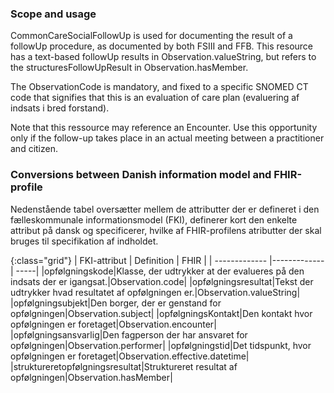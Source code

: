 ### Scope and usage
CommonCareSocialFollowUp is used for documenting the result of a followUp procedure, as documented by both FSIII and FFB. This resource has a text-based followUp results in Observation.valueString, but refers to the structuresFollowUpResult in Observation.hasMember.

The ObservationCode is mandatory, and fixed to a specific SNOMED CT code that signifies that this is an evaluation of care plan (evaluering af indsats i bred forstand).

Note that this ressource may reference an Encounter. Use this opportunity only if the follow-up takes place in an actual meeting between a practitioner and citizen.

### Conversions between Danish information model and FHIR-profile

Nedenstående tabel oversætter mellem de attributter der er defineret i den fælleskommunale informationsmodel (FKI), definerer kort den enkelte attribut på dansk og specificerer, hvilke af FHIR-profilens atributter der skal bruges til specifikation af indholdet. 

{:class="grid"}
|   FKI-attribut      | Definition        | FHIR  |
| ------------- |-------------| -----|
|opfølgningskode|Klasse, der udtrykker at der evalueres på den indsats der er igangsat.|Observation.code|
|opfølgningsresultat|Tekst der udtrykker hvad resultatet af opfølgningen er.|Observation.valueString|
|opfølgningsubjekt|Den borger, der er genstand for opfølgningen|Observation.subject|
|opfølgningsKontakt|Den kontakt hvor opfølgningen er foretaget|Observation.encounter|
|opfølgningsansvarlig|Den fagperson der har ansvaret for opfølgningen|Observation.performer|
|opfølgningstid|Det tidspunkt, hvor opfølgningen er foretaget|Observation.effective.datetime|
|struktureretopfølgningsresultat|Struktureret resultat af opfølgningen|Observation.hasMember|